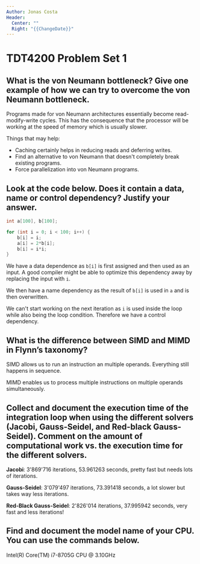 ```yaml
---
Author: Jonas Costa
Header:
  Center: ""
  Right: "{{ChangeDate}}"
---
```


# TDT4200 Problem Set 1

## What is the von Neumann bottleneck? Give one example of how we can try to overcome the von Neumann bottleneck.

Programs made for von Neumann architectures essentially become read-modify-write cycles. This has the consequence that the processor will be working at the speed of memory which is usually slower.

Things that may help:

- Caching certainly helps in reducing reads and deferring writes.
- Find an alternative to von Neumann that doesn't completely break existing programs.
- Force parallelization into von Neumann programs.

## Look at the code below. Does it contain a data, name or control dependency? Justify your answer.

```c
int a[100], b[100];

for (int i = 0; i < 100; i++) {
    b[i] = i;
    a[i] = 2*b[i];
    b[i] = i*i;
}
```

We have a data dependence as `b[i]` is first assigned and then used as an input. A good compiler might be able to optimize this dependency away by replacing the input with `i`.

We then have a name dependency as the result of `b[i]` is used in `a` and is then overwritten.

We can't start working on the next iteration as `i` is used inside the loop while also being the loop condition. Therefore we have a control dependency.


## What is the difference between SIMD and MIMD in Flynn’s taxonomy?

SIMD allows us to run an instruction an multiple operands. Everything still happens in sequence.

MIMD enables us to process multiple instructions on multiple operands simultaneously.

<div style="break-after:page"></div>

## Collect and document the execution time of the integration loop when using the different solvers (Jacobi, Gauss-Seidel, and Red-black Gauss-Seidel). Comment on the amount of computational work vs. the execution time for the different solvers.

**Jacobi**: 3'869'716 iterations, 53.961263 seconds, pretty fast but needs lots of iterations.

**Gauss-Seidel**: 3'079'497 iterations, 73.391418 seconds, a lot slower but takes way less iterations.

**Red-Black Gauss-Seidel**: 2'826'014 iterations, 37.995942 seconds, very fast and less iterations!

## Find and document the model name of your CPU. You can use the commands below.

Intel(R) Core(TM) i7-8705G CPU @ 3.10GHz